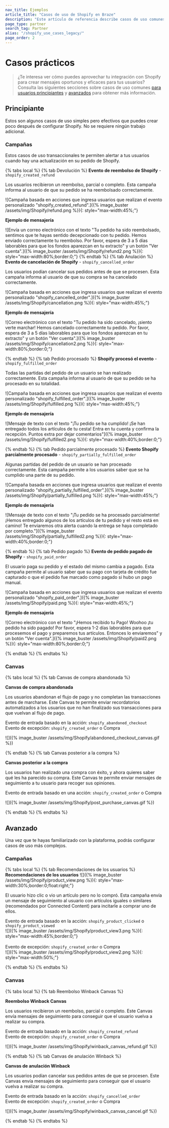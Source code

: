 ```yaml
---
nav_title: Ejemplos
article_title: "Casos de uso de Shopify en Braze"
description: "Este artículo de referencia describe casos de uso comunes para usuarios principiantes y avanzados en Shopify."
page_type: partner
search_tag: Partner
alias: "/shopify_use_cases_legacy/"
page_order: 2
---
```


# Casos prácticos

> ¿Te interesa ver cómo puedes aprovechar tu integración con Shopify para crear mensajes oportunos y eficaces para tus usuarios? Consulta las siguientes secciones sobre casos de uso comunes [para usuarios principiantes](#beginner) y [avanzados](#advanced) para obtener más información.

## Principiante

Estos son algunos casos de uso simples pero efectivos que puedes crear poco después de configurar Shopify. No se requiere ningún trabajo adicional. 

### Campañas

Estos casos de uso transaccionales te permiten alertar a tus usuarios cuando hay una actualización en su pedido de Shopify.

{% tabs local %}
{% tab Devolución %}
**Evento de reembolso de Shopify** - `shopify_created_refund`

Los usuarios recibieron un reembolso, parcial o completo. Esta campaña informa al usuario de que su pedido se ha reembolsado correctamente.

![Campaña basada en acciones que ingresa usuarios que realizan el evento personalizado "shopify_created_refund".]({% image_buster /assets/img/Shopify/refund.png %}){: style="max-width:45%;"}

**Ejemplo de mensajería**

![Envía un correo electrónico con el texto "Tu pedido ha sido reembolsado, sentimos que te hayas sentido decepcionado con tu pedido. Hemos enviado correctamente tu reembolso. Por favor, espera de 3 a 5 días laborables para que los fondos aparezcan en tu extracto" y un botón "Ver cuenta".]({% image_buster /assets/img/Shopify/refund2.png %}){: style="max-width:80%;border:0;"}
{% endtab %}
{% tab Anulación %}
**Evento de cancelación de Shopify** - `shopify_cancelled_order`

Los usuarios podían cancelar sus pedidos antes de que se procesen. Esta campaña informa al usuario de que su compra se ha cancelado correctamente. 

![Campaña basada en acciones que ingresa usuarios que realizan el evento personalizado "shopify_cancelled_order".]({% image_buster /assets/img/Shopify/cancellation.png %}){: style="max-width:45%;"}

**Ejemplo de mensajería**

![Correo electrónico con el texto "Tu pedido ha sido cancelado, ¡siento verte marchar! Hemos cancelado correctamente tu pedido. Por favor, espera de 3 a 5 días laborables para que los fondos aparezcan en tu extracto" y un botón "Ver cuenta".]({% image_buster /assets/img/Shopify/cancellation2.png %}){: style="max-width:80%;border:0;"}

{% endtab %}
{% tab Pedido procesado %}
**Shopify procesó el evento** - `shopify_fulfilled_order`

Todas las partidas del pedido de un usuario se han realizado correctamente. Esta campaña informa al usuario de que su pedido se ha procesado en su totalidad.

![Campaña basada en acciones que ingresa usuarios que realizan el evento personalizado "shopify_fulfilled_order".]({% image_buster /assets/img/Shopify/fulfilled.png %}){: style="max-width:45%;"}

**Ejemplo de mensajería**

![Mensaje de texto con el texto "¡Tu pedido se ha cumplido! ¡Se han entregado todos los artículos de tu cesta! Entra en tu cuenta y confirma la recepción. Puntos extra por dejar comentarios"]({% image_buster /assets/img/Shopify/fulfilled2.png %}){: style="max-width:40%;border:0;"}

{% endtab %}
{% tab Pedido parcialmente procesado %}
**Evento Shopify parcialmente procesado** - `shopify_partially_fulfilled_order`

Algunas partidas del pedido de un usuario se han procesado correctamente. Esta campaña permite a los usuarios saber que se ha cumplido una parte de su pedido.

![Campaña basada en acciones que ingresa usuarios que realizan el evento personalizado "shopify_partially_fulfilled_order".]({% image_buster /assets/img/Shopify/partially_fulfilled.png %}){: style="max-width:45%;"}

**Ejemplo de mensajería**

![Mensaje de texto con el texto "¡Tu pedido se ha procesado parcialmente! ¡Hemos entregado algunos de los artículos de tu pedido y el resto está en camino! Te enviaremos otra alerta cuando la entrega se haya completado por completo."]({% image_buster /assets/img/Shopify/partially_fulfilled2.png %}){: style="max-width:40%;border:0;"}

{% endtab %}
{% tab Pedido pagado %}
**Evento de pedido pagado de Shopify** - `shopify_paid_order`

El usuario paga su pedido y el estado del mismo cambia a pagado. Esta campaña permite al usuario saber que su pago con tarjeta de crédito fue capturado o que el pedido fue marcado como pagado si hubo un pago manual.

![Campaña basada en acciones que ingresa usuarios que realizan el evento personalizado "shopify_paid_order".]({% image_buster /assets/img/Shopify/paid.png %}){: style="max-width:45%;"}

**Ejemplo de mensajería**

![Correo electrónico con el texto "¡Hemos recibido tu Pago! Woohoo ¡tu pedido ha sido pagado! Por favor, espera 1-2 días laborables para que procesemos el pago y preparemos tus artículos. Entonces lo enviaremos" y un botón "Ver cuenta".]({% image_buster /assets/img/Shopify/paid2.png %}){: style="max-width:80%;border:0;"}

{% endtab %}
{% endtabs  %}
### Canvas

{% tabs local %}
{% tab Canvas de compra abandonada %}

**Canvas de compra abandonada**

Los usuarios abandonan el flujo de pago y no completan las transacciones antes de marcharse. Este Canvas te permite enviar recordatorios automatizados a los usuarios que no han finalizado sus transacciones para que vuelvan al flujo de pago.

Evento de entrada basado en la acción: `shopify_abandoned_checkout`<br>
Evento de excepción: `shopify_created_order` o Compra

![]({% image_buster /assets/img/Shopify/abandoned_checkout_canvas.gif %})

{% endtab %}
{% tab Canvas posterior a la compra %}

**Canvas posterior a la compra**

Los usuarios han realizado una compra con éxito, y ahora quieres saber qué les ha parecido su compra. Este Canvas te permite enviar mensajes de seguimiento a tu usuario para recoger sus opiniones. 

Evento de entrada basado en una acción: `shopify_created_order` o Compra

![]({% image_buster /assets/img/Shopify/post_purchase_canvas.gif %})

{% endtab %}
{% endtabs %}

## Avanzado

Una vez que te hayas familiarizado con la plataforma, podrás configurar casos de uso más complejos.

### Campañas

{% tabs local %}
{% tab Recomendaciones de los usuarios %}
**Recomendaciones de los usuarios**
![]({% image_buster /assets/img/Shopify/product_view.png %}){: style="max-width:30%;border:0;float:right;"}

El usuario hizo clic o vio un artículo pero no lo compró. Esta campaña envía un mensaje de seguimiento al usuario con artículos iguales o similares (recomendados por Connected Content) para incitarle a comprar uno de ellos.

Evento de entrada basado en la acción: `shopify_product_clicked` o `shopify_product_viewed`<br>
![]({% image_buster /assets/img/Shopify/product_view3.png %}){: style="max-width:45%;border:0;"}
<br><br>
Evento de excepción: `shopify_created_order` o Compra<br>
![]({% image_buster /assets/img/Shopify/product_view2.png %}){: style="max-width:50%;"}

{% endtab %}
{% endtabs %}

### Canvas

{% tabs local %}
{% tab Reembolso Winback Canvas %}

**Reembolso Winback Canvas**

Los usuarios recibieron un reembolso, parcial o completo. Este Canvas envía mensajes de seguimiento para conseguir que el usuario vuelva a realizar su compra.

Evento de entrada basado en la acción: `shopify_created_refund`<br>
Evento de excepción: `shopify_created_order` o Compra

![]({% image_buster /assets/img/Shopify/winback_canvas_refund.gif %})


{% endtab %}
{% tab Canvas de anulación Winback %}

**Canvas de anulación Winback**

Los usuarios podían cancelar sus pedidos antes de que se procesen. Este Canvas envía mensajes de seguimiento para conseguir que el usuario vuelva a realizar su compra.

Evento de entrada basado en la acción: `shopify_cancelled_order`<br>
Evento de excepción: `shopify_created_order` o Compra

![]({% image_buster /assets/img/Shopify/winback_canvas_cancel.gif %})


{% endtab %}
{% endtabs %}